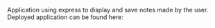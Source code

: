 Application using express to display and save notes made by the user. Deployed application can be found here:
